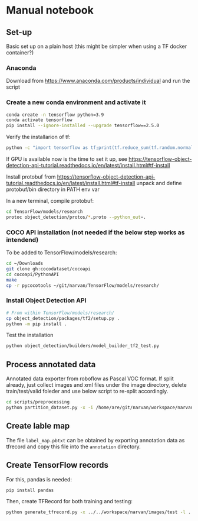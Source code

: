 # Manual notebook

## Set-up
Basic set up on a plain host (this might be simpler when using a TF docker container?)

### Anaconda
Download from https://www.anaconda.com/products/individual and run the script

### Create a new conda environment and activate it
```bash
conda create -n tensorflow python=3.9
conda activate tensorflow
pip install --ignore-installed --upgrade tensorflow==2.5.0
```

Verify the installarion of tf:
```bash
python -c "import tensorflow as tf;print(tf.reduce_sum(tf.random.normal([1000, 1000])))"
```

If GPU is available now is the time to set it up, see https://tensorflow-object-detection-api-tutorial.readthedocs.io/en/latest/install.html#tf-install

Install protobuf from https://tensorflow-object-detection-api-tutorial.readthedocs.io/en/latest/install.html#tf-install unpack and define protobuf/bin directory in PATH env var

In a new terminal, compile protobuf:
```bash
cd TensorFlow/models/research
protoc object_detection/protos/*.proto --python_out=.
```

### COCO API installation (not needed if the below step works as intendend)
To be added to TensorFlow/models/research:
```bash
cd ~/Downloads
git clone gh:cocodataset/cocoapi
cd cocoapi/PythonAPI
make
cp -r pycocotools ~/git/narvan/TensorFlow/models/research/
```

### Install Object Detection API
```bash
# From within TensorFlow/models/research/
cp object_detection/packages/tf2/setup.py .
python -m pip install .
```

Test the installation
```bash
python object_detection/builders/model_builder_tf2_test.py
```

## Process annotated data
Annotated data exporter from roboflow as Pascal VOC format. If split already, just collect images and xml files under the image directory, delete train/test/valid foleder and use below script to re-split accordingly.
```bash
cd scripts/preprocessing
python partition_dataset.py -x -i /home/are/git/narvan/workspace/narvan/images -r 0.1
```

## Create lable map
The file `label_map.pbtxt` can be obtained by exporting annotation data as tfrecord and copy this file into the `annotation` directory.

## Create TensorFlow records
For this, pandas is needed:
```bash
pip install pandas
```

Then, create TFRecord for both training and testing:
```bash
python generate_tfrecord.py -x ../../workspace/narvan/images/test -l ../../workspace/narvan/annotations/label_map.pbtxt -o ../../workspace/narvan/annotations/test.record
```
